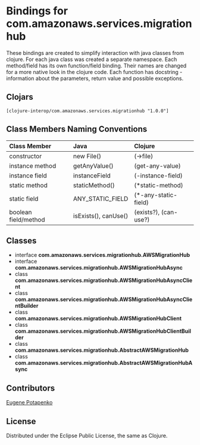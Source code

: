 # Bindings for com.amazonaws.services.migrationhub

These bindings are created to simplify interaction with java classes from clojure.
For each java class was created a separate namespace.
Each method/field has its own function/field binding.
Their names are changed for a more native look in the clojure code. Each function has docstring - information about the parameters, return value and possible exceptions.

## Clojars

```
[clojure-interop/com.amazonaws.services.migrationhub "1.0.0"]
```

## Class Members Naming Conventions

| Class Member | Java | Clojure |
|:--|:--|:--|
| constructor | new File() | (->file) |
| instance method | getAnyValue() | (get-any-value) |
| instance field | instanceField | (-instance-field) |
| static method | staticMethod() | (*static-method) |
| static field | ANY_STATIC_FIELD | (*-any-static-field) |
| boolean field/method | isExists(), canUse() | (exists?), (can-use?) |

## Classes

- interface **com.amazonaws.services.migrationhub.AWSMigrationHub**
- interface **com.amazonaws.services.migrationhub.AWSMigrationHubAsync**
- class **com.amazonaws.services.migrationhub.AWSMigrationHubAsyncClient**
- class **com.amazonaws.services.migrationhub.AWSMigrationHubAsyncClientBuilder**
- class **com.amazonaws.services.migrationhub.AWSMigrationHubClient**
- class **com.amazonaws.services.migrationhub.AWSMigrationHubClientBuilder**
- class **com.amazonaws.services.migrationhub.AbstractAWSMigrationHub**
- class **com.amazonaws.services.migrationhub.AbstractAWSMigrationHubAsync**

## Contributors

[Eugene Potapenko](https://github.com/potapenko/)

## License

Distributed under the Eclipse Public License, the same as Clojure.
